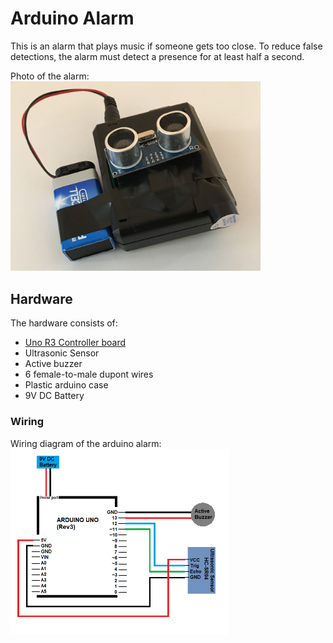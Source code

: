 # Arduino Alarm  
This is an alarm that plays music if someone gets too close. To reduce false detections, the alarm must detect a presence for at least half a second.  
  
Photo of the alarm:  
<img src="https://github.com/zprevost/arduino/blob/master/sketch/alarm/alarm_photo.png" width="400"/>

## Hardware  
The hardware consists of:  
- [Uno R3 Controller board](https://www.amazon.com/ELEGOO-Board-ATmega328P-ATMEGA16U2-Compliant/dp/B01EWOE0UU)
- Ultrasonic Sensor
- Active buzzer
- 6 female-to-male dupont wires
- Plastic arduino case
- 9V DC Battery  

### Wiring  
Wiring diagram of the arduino alarm:  
<img src="https://github.com/zprevost/arduino/blob/master/sketch/alarm/alarm_wiring_diagram.png" width="350"/>

